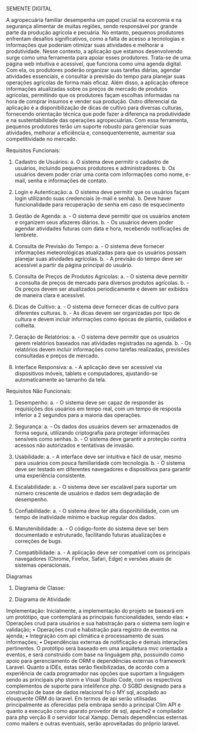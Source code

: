 SEMENTE DIGITAL


A agropecuária familiar desempenha um papel crucial na economia e na segurança alimentar de muitas regiões, sendo responsável por grande parte da produção agrícola e pecuária. No entanto, pequenos produtores enfrentam desafios significativos, como a falta de acesso a tecnologias e informações que poderiam otimizar suas atividades e melhorar a produtividade.
Nesse contexto, a aplicação que estamos desenvolvendo surge como uma ferramenta para apoiar esses produtores. Trata-se de uma página web intuitiva e acessível, que funciona como uma agenda digital. Com ela, os produtores poderão organizar suas tarefas diárias, agendar atividades essenciais, e consultar a previsão do tempo para planejar suas operações agrícolas de forma mais eficaz. Além disso, a aplicação oferece informações atualizadas sobre os preços de mercado de produtos agrícolas, permitindo que os produtores façam escolhas informadas na hora de comprar insumos e vender sua produção.
Outro diferencial da aplicação é a disponibilização de dicas de cultivo para diversas culturas, fornecendo orientação técnica que pode fazer a diferença na produtividade e na sustentabilidade das operações agropecuárias. Com essa ferramenta, pequenos produtores terão um suporte robusto para gerenciar suas atividades, melhorar a eficiência e, consequentemente, aumentar sua competitividade no mercado.


Requisitos Funcionais:
1.	Cadastro de Usuários:
a.	O sistema deve permitir o cadastro de usuários, incluindo pequenos produtores e administradores.
b.	Os usuários devem poder criar uma conta com informações como nome, e-mail, senha e informações de contato.
 

2.	Login e Autenticação:
a.	O sistema deve permitir que os usuários façam login utilizando suas credenciais (e-mail e senha).
b.	Deve haver funcionalidade para recuperação de senha em caso de esquecimento

3.	Gestão de Agenda:
a.	- O sistema deve permitir que os usuários anotem e organizem seus afazeres diários.
b.	- Os usuários devem poder agendar atividades futuras com data e hora, recebendo notificações de lembrete.

4.	Consulta de Previsão do Tempo:
a.	- O sistema deve fornecer informações meteorológicas atualizadas para que os usuários possam planejar suas atividades agrícolas.
b.	-	A previsão do tempo deve ser acessível a partir da página principal do usuário.

5.	Consulta de Preços de Produtos Agrícolas:
a.	- O sistema deve permitir a consulta de preços de mercado para diversos produtos agrícolas.
b.	- Os preços devem ser atualizados periodicamente e devem ser exibidos de maneira clara e acessível.

6.	Dicas de Cultivo:
a.	- O sistema deve fornecer dicas de cultivo para diferentes culturas.
b.	- As dicas devem ser organizadas por tipo de cultura e devem incluir informações como épocas de plantio, cuidados e colheita.

7.	Geração de Relatórios:
a.	- O sistema deve permitir que os usuários gerem relatórios baseados nas atividades registradas na agenda.
b.	- Os relatórios devem incluir informações como tarefas realizadas, previsões consultadas e preços de mercado.

8.	Interface Responsiva:
a.	- A aplicação deve ser acessível via dispositivos móveis, tablets e computadores, ajustando-se automaticamente ao tamanho da tela.
 
Requisitos Não Funcionais:
1.	Desempenho:
a.	- O sistema deve ser capaz de responder às requisições dos usuários em tempo real, com um tempo de resposta inferior a 2 segundos para a maioria das operações.

2.	Segurança:
a.	- Os dados dos usuários devem ser armazenados de forma segura, utilizando criptografia para proteger informações sensíveis como senhas.
b.	- O sistema deve garantir a proteção contra acessos não autorizados e tentativas de invasão.

3.	Usabilidade:
a.	- A interface deve ser intuitiva e fácil de usar, mesmo para usuários com pouca familiaridade com tecnologia.
b.	- O sistema deve ser testado em diferentes navegadores e dispositivos para garantir uma experiência consistente.

4.	Escalabilidade:
a.	- O sistema deve ser escalável para suportar um número crescente de usuários e dados sem degradação de desempenho.

5.	Confiabilidade:
a.	- O sistema deve ter alta disponibilidade, com um tempo de inatividade mínimo e backup regular dos dados.

6.	Manutenibilidade:
a.	- O código-fonte do sistema deve ser bem documentado e estruturado, facilitando futuras atualizações e correções de bugs.

7.	Compatibilidade:
a.	- A aplicação deve ser compatível com os principais navegadores (Chrome, Firefox, Safari, Edge) e versões atuais de sistemas operacionais.
 
Diagramas
1.	Diagrama de Classe:


2.	Diagrama de Atividade:



Implementação:
Inicialmente, a implementação do projeto se baseará em um protótipo, que contemplará as principais funcionalidades, sendo elas: 
•	Operações crud para usuários e sua habstração para o sistema sem login e validação;
•	Operações crud e habstração para registro de eventos na ajenda;
•	Integração com api climática e processamento de suas informações;
•	Dependências externas de notificação e demais interações pertinentes.
O protótipo será baseado em uma arquitetura mvc orientada a eventos, e será construido com base na linguágem php, possuindo como apoio para gerenciamento de  ORM  e dependências externas o framework Laravel. Quanto a IDEs, estas serão flexibilizadas, de acordo com a experiência de cada programador nas opções que suportam a linguágem sendo as principais php storm e Visual Studio Code, com os respectivos complementos de suporte para intelifence php.   O SGBD  designado para a construção de base de dados relacional foi o MY sql, acoplado ao elouquente ORM do laravel.  Em termos de api serão utilisadas principalmente as oferecidas pela embrapa sendo a principal Clim API e quanto a execução  como aparato provedor de sql, apache2 e compilador para php verção 8 o servidor local Xampp. Demais dependências esternas como mailers e outras eventuais, serão aproveitadas do próprio laravel.

